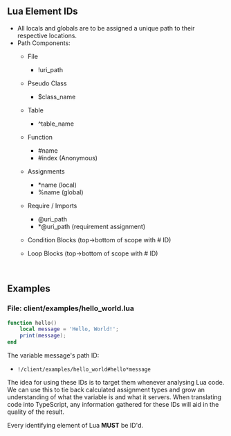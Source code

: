 ## Lua Element IDs
 - All locals and globals are to be assigned a unique path to their respective locations.
 - Path Components:
    - File 
        - !uri_path
    - Pseudo Class 
        - $class_name
    - Table
        - ^table_name
    - Function
        - #name
        - #index (Anonymous)
    - Assignments
        - *name (local)
        - %name (global)
    - Require / Imports
        - @uri_path
        - *@uri_path (requirement assignment)
        
    - Condition Blocks (top->bottom of scope with # ID)
    - Loop Blocks (top->bottom of scope with # ID)

<br>

## Examples

### File: client/examples/hello_world.lua
```lua
function hello()
    local message = 'Hello, World!';
    print(message);
end
```

The variable message's path ID:
  - ``!/client/examples/hello_world#hello*message``

The idea for using these IDs is to target them whenever analysing Lua code. We can use this to tie back calculated assignment types and grow an understanding of what the variable is and what it servers. When translating code into TypeScript, any information gathered for these IDs will aid in the quality of the result.


Every identifying element of Lua **MUST** be ID'd.